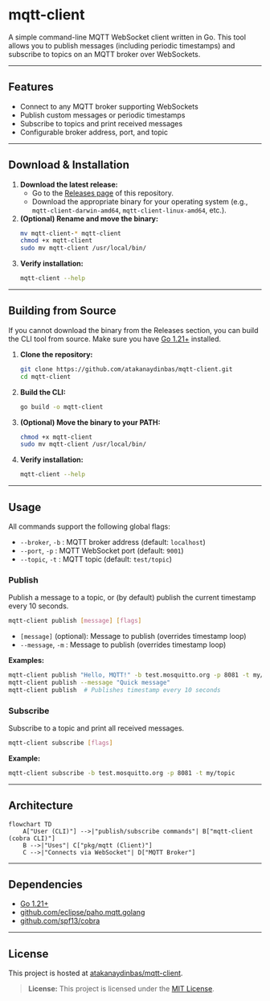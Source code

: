 # mqtt-client

A simple command-line MQTT WebSocket client written in Go. This tool allows you to publish messages (including periodic timestamps) and subscribe to topics on an MQTT broker over WebSockets.

---

## Features
- Connect to any MQTT broker supporting WebSockets
- Publish custom messages or periodic timestamps
- Subscribe to topics and print received messages
- Configurable broker address, port, and topic

---

## Download & Installation

1. **Download the latest release:**
   - Go to the [Releases page](https://github.com/atakanaydinbas/mqtt-client/releases) of this repository.
   - Download the appropriate binary for your operating system (e.g., `mqtt-client-darwin-amd64`, `mqtt-client-linux-amd64`, etc.).
2. **(Optional) Rename and move the binary:**
   ```sh
   mv mqtt-client-* mqtt-client
   chmod +x mqtt-client
   sudo mv mqtt-client /usr/local/bin/
   ```
3. **Verify installation:**
   ```sh
   mqtt-client --help
   ```

---

## Building from Source

If you cannot download the binary from the Releases section, you can build the CLI tool from source. Make sure you have [Go 1.21+](https://golang.org/) installed.

1. **Clone the repository:**
   ```sh
   git clone https://github.com/atakanaydinbas/mqtt-client.git
   cd mqtt-client
   ```
2. **Build the CLI:**
   ```sh
   go build -o mqtt-client
   ```
3. **(Optional) Move the binary to your PATH:**
   ```sh
   chmod +x mqtt-client
   sudo mv mqtt-client /usr/local/bin/
   ```
4. **Verify installation:**
   ```sh
   mqtt-client --help
   ```

---

## Usage

All commands support the following global flags:
- `--broker`, `-b`   : MQTT broker address (default: `localhost`)
- `--port`, `-p`     : MQTT WebSocket port (default: `9001`)
- `--topic`, `-t`    : MQTT topic (default: `test/topic`)

### Publish
Publish a message to a topic, or (by default) publish the current timestamp every 10 seconds.

```sh
mqtt-client publish [message] [flags]
```
- `[message]` (optional): Message to publish (overrides timestamp loop)
- `--message`, `-m`     : Message to publish (overrides timestamp loop)

**Examples:**
```sh
mqtt-client publish "Hello, MQTT!" -b test.mosquitto.org -p 8081 -t my/topic
mqtt-client publish --message "Quick message"
mqtt-client publish  # Publishes timestamp every 10 seconds
```

### Subscribe
Subscribe to a topic and print all received messages.

```sh
mqtt-client subscribe [flags]
```

**Example:**
```sh
mqtt-client subscribe -b test.mosquitto.org -p 8081 -t my/topic
```

---

## Architecture

```mermaid
flowchart TD
    A["User (CLI)"] -->|"publish/subscribe commands"| B["mqtt-client (cobra CLI)"]
    B -->|"Uses"| C["pkg/mqtt (Client)"]
    C -->|"Connects via WebSocket"| D["MQTT Broker"]
```

---

## Dependencies
- [Go 1.21+](https://golang.org/)
- [github.com/eclipse/paho.mqtt.golang](https://github.com/eclipse/paho.mqtt.golang)
- [github.com/spf13/cobra](https://github.com/spf13/cobra)

---

## License

This project is hosted at [atakanaydinbas/mqtt-client](https://github.com/atakanaydinbas/mqtt-client).

> **License:** This project is licensed under the [MIT License](LICENSE). 